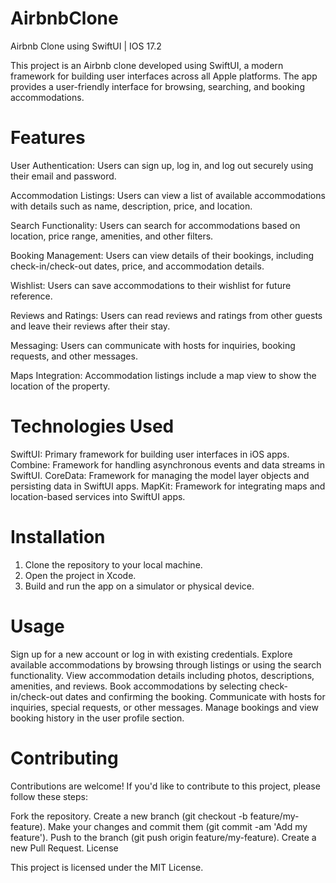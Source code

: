 # AirbnbClone
Airbnb Clone using SwiftUI | IOS 17.2

This project is an Airbnb clone developed using SwiftUI, a modern framework for building user interfaces across all Apple platforms. The app provides a user-friendly interface for browsing, searching, and booking accommodations.

# Features

User Authentication: Users can sign up, log in, and log out securely using their email and password.

Accommodation Listings: Users can view a list of available accommodations with details such as name, description, price, and location.

Search Functionality: Users can search for accommodations based on location, price range, amenities, and other filters.

Booking Management: Users can view details of their bookings, including check-in/check-out dates, price, and accommodation details.

Wishlist: Users can save accommodations to their wishlist for future reference.

Reviews and Ratings: Users can read reviews and ratings from other guests and leave their reviews after their stay.

Messaging: Users can communicate with hosts for inquiries, booking requests, and other messages.

Maps Integration: Accommodation listings include a map view to show the location of the property.

# Technologies Used

SwiftUI: Primary framework for building user interfaces in iOS apps.
Combine: Framework for handling asynchronous events and data streams in SwiftUI.
CoreData: Framework for managing the model layer objects and persisting data in SwiftUI apps.
MapKit: Framework for integrating maps and location-based services into SwiftUI apps.

# Installation

1. Clone the repository to your local machine.
2. Open the project in Xcode.
3. Build and run the app on a simulator or physical device.

# Usage

Sign up for a new account or log in with existing credentials.
Explore available accommodations by browsing through listings or using the search functionality.
View accommodation details including photos, descriptions, amenities, and reviews.
Book accommodations by selecting check-in/check-out dates and confirming the booking.
Communicate with hosts for inquiries, special requests, or other messages.
Manage bookings and view booking history in the user profile section.

# Contributing

Contributions are welcome! If you'd like to contribute to this project, please follow these steps:

Fork the repository.
Create a new branch (git checkout -b feature/my-feature).
Make your changes and commit them (git commit -am 'Add my feature').
Push to the branch (git push origin feature/my-feature).
Create a new Pull Request.
License

This project is licensed under the MIT License.
